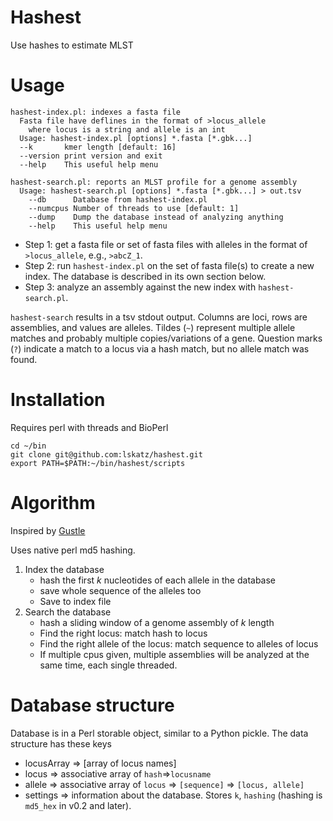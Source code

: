 # Hashest

Use hashes to estimate MLST

# Usage

```
hashest-index.pl: indexes a fasta file
  Fasta file have deflines in the format of >locus_allele
    where locus is a string and allele is an int
  Usage: hashest-index.pl [options] *.fasta [*.gbk...]
  --k       kmer length [default: 16]
  --version print version and exit
  --help    This useful help menu

hashest-search.pl: reports an MLST profile for a genome assembly
  Usage: hashest-search.pl [options] *.fasta [*.gbk...] > out.tsv
    --db      Database from hashest-index.pl
    --numcpus Number of threads to use [default: 1]
    --dump    Dump the database instead of analyzing anything 
    --help    This useful help menu

```

* Step 1: get a fasta file or set of fasta files with alleles in the format of `>locus_allele`, e.g., `>abcZ_1`.
* Step 2: run `hashest-index.pl` on the set of fasta file(s) to create a new index. The database is described in its own section below.
* Step 3: analyze an assembly against the new index with `hashest-search.pl`.

`hashest-search` results in a tsv stdout output.
Columns are loci, rows are assemblies, and values are alleles.
Tildes (`~`) represent multiple allele matches and probably multiple copies/variations of a gene.
Question marks (`?`) indicate a match to a locus via a hash match, but no allele match was found.

# Installation

Requires perl with threads and BioPerl

```
cd ~/bin
git clone git@github.com:lskatz/hashest.git
export PATH=$PATH:~/bin/hashest/scripts
```

# Algorithm

Inspired by [Gustle](https://github.com/supernifty/gustle)

Uses native perl md5 hashing.

1. Index the database
   * hash the first _k_ nucleotides of each allele in the database 
   * save whole sequence of the alleles too
   * Save to index file
2. Search the database 
   * hash a sliding window of a genome assembly of _k_ length
   * Find the right locus: match hash to locus
   * Find the right allele of the locus: match sequence to alleles of locus
   * If multiple cpus given, multiple assemblies will be analyzed at the same time, each single threaded.

# Database structure

Database is in a Perl storable object, similar to a Python pickle.
The data structure has these keys

* locusArray => [array of locus names]
* locus => associative array of `hash`=>`locusname`
* allele => associative array of `locus` => `[sequence]` => `[locus, allele]`
* settings => information about the database.  Stores `k`, `hashing` (hashing is `md5_hex` in v0.2 and later).

